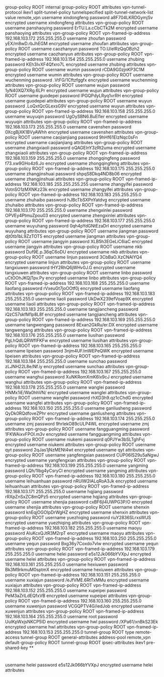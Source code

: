 group-policy ROOT internal
group-policy ROOT attributes
 vpn-tunnel-protocol ikev1
 split-tunnel-policy tunnelspecified
 split-tunnel-network-list value remote_vpn
username xindongfeng password a8F704LKRDGymjSv encrypted
username xindongfeng attributes
 vpn-group-policy ROOT
username panshaoying password ErTU.La.cCbCTk2M encrypted
username panshaoying attributes
 vpn-group-policy ROOT
 vpn-framed-ip-address 192.168.103.172 255.255.255.0
username zhoufan password yEX/m8wD.rbJhEGM encrypted
username zhoufan attributes
 vpn-group-policy ROOT
username caozhanyun password TO.U/eIRzQqOBzh2 encrypted
username caozhanyun attributes
 vpn-group-policy ROOT
 vpn-framed-ip-address 192.168.103.154 255.255.255.0
username zhubing password KEh3IvXF4Qfxro7L encrypted
username zhubing attributes
 vpn-group-policy ROOT
username wumin password rCDA9G0zjnKP3C1M encrypted
username wumin attributes
 vpn-group-policy ROOT
username wuchenming password .VtFG/1Cftzfggfx encrypted
username wuchenming attributes
 vpn-group-policy ROOT
username wujun password 1yN40XQ7XRg.6LPr encrypted
username wujun attributes
 vpn-group-policy ROOT
username guodepei password lPGQPdyLRyq1vrRH encrypted
username guodepei attributes
 vpn-group-policy ROOT
username wuyun password .LoQxtQcGLexsG9V encrypted
username wuyun attributes
 vpn-group-policy ROOT
 vpn-framed-ip-address 192.168.103.158 255.255.255.0
username wuyuqin password UgOySBN6.BuEl1er encrypted
username wuyuqin attributes
 vpn-group-policy ROOT
 vpn-framed-ip-address 192.168.103.173 255.255.255.0
username cavenshen password 0XcgBjXK1BVyAWhh encrypted
username cavenshen attributes
 vpn-group-policy ROOT
username caojianjiang password 9hHf61EIzNqc0sFn encrypted
username caojianjiang attributes
 vpn-group-policy ROOT
username zhangxiaoli password oQAGElnY3zRt2uma encrypted
username zhangxiaoli attributes
 vpn-group-policy ROOT
 vpn-framed-ip-address 192.168.103.159 255.255.255.0
username zhongqingfeng password f73.xw9GHo4z6.Jo encrypted
username zhongqingfeng attributes
 vpn-group-policy ROOT
 vpn-framed-ip-address 192.168.103.175 255.255.255.0
username zhangjinshuai password shpqS8Dkq4ND8b06 encrypted
username zhangjinshuai attributes
 vpn-group-policy ROOT
 vpn-framed-ip-address 192.168.103.185 255.255.255.255
username zhangyifei password VotnSO1zMXNKz23k encrypted
username zhangyifei attributes
 vpn-group-policy ROOT
 vpn-framed-ip-address 192.168.103.183 255.255.255.0
username zhuhaibo password hJBcTbSXPnYatdvg encrypted
username zhuhaibo attributes
 vpn-group-policy ROOT
 vpn-framed-ip-address 192.168.103.170 255.255.255.0
username zhengxinlei password OPVEy4PtmuZpou03 encrypted
username zhengxinlei attributes
 vpn-group-policy ROOT
 vpn-framed-ip-address 192.168.103.177 255.255.255.0
username wuyuhang password 0qh4pYdGNtEzaDrl encrypted
username wuyuhang attributes
 vpn-group-policy ROOT
username jiangman password djt0tb1bL9ZzTOT5 encrypted
username jiangman attributes
 vpn-group-policy ROOT
username jiangyin password XLB5h3EGeLiC6iaC encrypted
username jiangyin attributes
 vpn-group-policy ROOT
username nkb password Duf9E.p.36qC6oDU encrypted
username nkb attributes
 vpn-group-policy ROOT
username linjun password 3CbBaO.XzCNAlYQ4 encrypted
username linjun attributes
 vpn-group-policy ROOT
username tangxiuwen password tHY2RhQ6jWHv0J.G encrypted
username tangxiuwen attributes
 vpn-group-policy ROOT
username linbo password uCtOOhJKQjTpv.Py encrypted
username linbo attributes
 vpn-group-policy ROOT
 vpn-framed-ip-address 192.168.103.168 255.255.255.0
username liaofang password rVxeuGt7joOOtf0j encrypted
username liaofang attributes
 vpn-group-policy ROOT
 vpn-framed-ip-address 192.168.103.183 255.255.255.0
username liaoli password UkDwX239efVoap9X encrypted
username liaoli attributes
 vpn-group-policy ROOT
 vpn-framed-ip-address 192.168.103.183 255.255.255.0
username tangjiancheng password iQzC57skfM1p8L8f encrypted
username tangjiancheng attributes
 vpn-group-policy ROOT
 vpn-framed-ip-address 192.168.103.169 255.255.255.0
username tangwengang password 8Exan2GkRu/er.DX encrypted
username tangwengang attributes
 vpn-group-policy ROOT
 vpn-framed-ip-address 192.168.103.176 255.255.255.0
username liusihan password PgLhQdLQRWfIFKFw encrypted
username liusihan attributes
 vpn-group-policy ROOT
 vpn-framed-ip-address 192.168.103.165 255.255.255.0
username lipeisen password 3njm4UF/mWEPeQWK encrypted
username lipeisen attributes
 vpn-group-policy ROOT
 vpn-framed-ip-address 192.168.103.184 255.255.255.0
username sunchao password zLJNH22L8e/Nf.iy encrypted
username sunchao attributes
 vpn-group-policy ROOT
 vpn-framed-ip-address 192.168.103.167 255.255.255.0
username wanghui password XuNKRomXmK6lx9cJ encrypted
username wanghui attributes
 vpn-group-policy ROOT
 vpn-framed-ip-address 192.168.103.178 255.255.255.0
username wanglei password HNMx1iE/Wa0hhVN/ encrypted
username wanglei attributes
 vpn-group-policy ROOT
username wangfei password rhXD3h9.qz1cChdG encrypted
username wangfei attributes
 vpn-group-policy ROOT
 vpn-framed-ip-address 192.168.103.150 255.255.255.0
username ganliusheng password QyDk0RQdfoveZPhr encrypted
username ganliusheng attributes
 vpn-group-policy ROOT
 vpn-framed-ip-address 192.168.103.174 255.255.255.0
username zmj password 9hrlekO89cULP4WL encrypted
username zmj attributes
 vpn-group-policy ROOT
username fangguangming password 1FKWAixvFPOI.m3v encrypted
username fangguangming attributes
 vpn-group-policy ROOT
username niukemi password q0PJYw3bSLTghFvj encrypted
username niukemi attributes
 vpn-group-policy ROOT
username qyt password 2qJas1jNzMENt4wt encrypted
username qyt attributes
 vpn-group-policy ROOT
username yangfengxian password CUP06IS29u5aNgwJ encrypted
username yangfengxian attributes
 vpn-group-policy ROOT
 vpn-framed-ip-address 192.168.103.199 255.255.255.0
username yangming password LQh/1lbg4yCsryCl encrypted
username yangming attributes
 vpn-group-policy ROOT
 vpn-framed-ip-address 192.168.103.180 255.255.255.0
username leihuanhuan password nRUlW2IALqRoA3Jk encrypted
username leihuanhuan attributes
 vpn-group-policy ROOT
 vpn-framed-ip-address 192.168.103.171 255.255.255.0
username hqjiang password rRXpZnSxZC8mQPz5 encrypted
username hqjiang attributes
 vpn-group-policy ROOT
username shenjia password cxBF6jl4UWPG3P/O encrypted
username shenjia attributes
 vpn-group-policy ROOT
username shenxin password knEqjOGOIpDrWgHZ encrypted
username shenxin attributes
 vpn-group-policy ROOT
username yuezhiqing password riuY2836SLrxsWUS encrypted
username yuezhiqing attributes
 vpn-group-policy ROOT
 vpn-framed-ip-address 192.168.103.182 255.255.255.0
username maoyu password AIuKcxQJtR3M2rpT encrypted
username maoyu attributes
 vpn-group-policy ROOT
 vpn-framed-ip-address 192.168.103.250 255.255.255.0
username yequn password Bxg36y7Coxdo7vlw encrypted
username yequn attributes
 vpn-group-policy ROOT
 vpn-framed-ip-address 192.168.103.179 255.255.255.0
username helei password e5s12Jk066bYVXpJ encrypted
username helei attributes
 vpn-group-policy ROOT
 vpn-framed-ip-address 192.168.103.161 255.255.255.0
username hexiuwen password Bk3M9rkmuM0sptmX encrypted
username hexiuwen attributes
 vpn-group-policy ROOT
 vpn-framed-ip-address 192.168.103.151 255.255.255.0
username xuxiajun password /eJfVME.6RtTxMMu encrypted
username xuxiajun attributes
 vpn-group-policy ROOT
 vpn-framed-ip-address 192.168.103.152 255.255.255.0
username xupeipei password PeM3aZrlLdEQfxVB encrypted
username xupeipei attributes
 vpn-group-policy ROOT
 vpn-framed-ip-address 192.168.103.160 255.255.255.0
username xuwenjun password VCGQPTV4G/iedJob encrypted
username xuwenjun attributes
 vpn-group-policy ROOT
 vpn-framed-ip-address 192.168.103.164 255.255.255.0
username root password UuIKpWxjsNKCP5ID encrypted
username hwl password /XPa61/xnBkS23Ek encrypted
username hwl attributes
 vpn-group-policy ROOT
 vpn-framed-ip-address 192.168.103.153 255.255.255.0
tunnel-group ROOT type remote-access
tunnel-group ROOT general-attributes
 address-pool remote_vpn
 default-group-policy ROOT
tunnel-group ROOT ipsec-attributes
 ikev1 pre-shared-key **


 #

username helei password e5s12Jk066bYVXpJ encrypted
username helei attributes